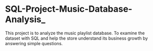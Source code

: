 # SQL-Project-Music-Database-Analysis_
This project is to analyze the music playlist database. To examine the dataset with SQL and help the store understand its business growth by answering simple questions.
